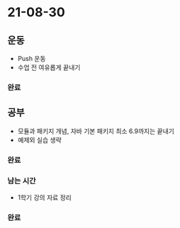 # 21-08-30

## 운동
- Push 운동
- 수업 전 여유롭게 끝내기

### 완료

## 공부
- 모듈과 패키지 개념, 자바 기본 패키지 최소 6.9까지는 끝내기
- 예제외 실습 생략

### 완료

### 남는 시간
- 1학기 강의 자료 정리

### 완료